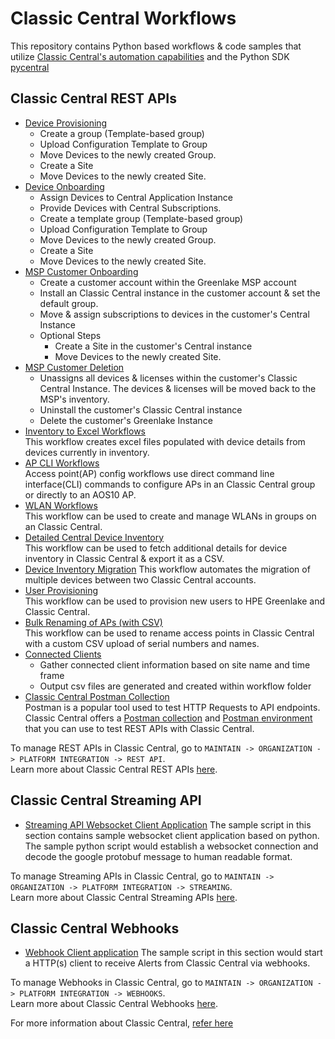 # Classic Central Workflows

This repository contains Python based workflows & code samples that utilize [Classic Central's automation capabilities](https://developer.arubanetworks.com/central/docs/aruba-central-extensibility) and the Python SDK [pycentral](https://pypi.org/project/pycentral/)

## Classic Central REST APIs
- [Device Provisioning](/Classic-Central/device_provisioning/)
  - Create a group (Template-based group)
  - Upload Configuration Template to Group
  - Move Devices to the newly created Group.
  - Create a Site
  - Move Devices to the newly created Site.
- [Device Onboarding](/Classic-Central/device_onboarding)
  - Assign Devices to Central Application Instance
  - Provide Devices with Central Subscriptions.
  - Create a template group (Template-based group)
  - Upload Configuration Template to Group
  - Move Devices to the newly created Group.
  - Create a Site
  - Move Devices to the newly created Site.
- [MSP Customer Onboarding](/Classic-Central/msp_customer_onboarding)
  - Create a customer account within the Greenlake MSP account
  - Install an Classic Central instance in the customer account & set the default group.
  - Move & assign subscriptions to devices in the customer's Central Instance
  - Optional Steps
    - Create a Site in the customer's Central instance
    - Move Devices to the newly created Site.
- [MSP Customer Deletion](/Classic-Central/msp_customer_deletion)
  - Unassigns all devices & licenses within the customer's Classic Central Instance. The devices & licenses will be moved back to the MSP's inventory.
  - Uninstall the customer's Classic Central instance
  - Delete the customer's Greenlake Instance
- [Inventory to Excel Workflows](/Classic-Central/inventory_to_excel)\
  This workflow creates excel files populated with device details from devices currently in inventory.
- [AP CLI Workflows](/Classic-Central/ap_config)\
  Access point(AP) config workflows use direct command line interface(CLI) commands to configure APs in an Classic Central group or directly to an AOS10 AP.
- [WLAN Workflows](/Classic-Central/wlan_config)\
  This workflow can be used to create and manage WLANs in groups on an Classic Central.
- [Detailed Central Device Inventory](/Classic-Central/detailed_central_device_inventory/)\
  This workflow can be used to fetch additional details for device inventory in Classic Central & export it as a CSV.
- [Device Inventory Migration](/Classic-Central/device_inventory_migration/)
  This workflow automates the migration of multiple devices between two Classic Central accounts.
- [User Provisioning](/Classic-Central/user_provisioning)\
  This workflow can be used to provision new users to HPE Greenlake and Classic Central.
- [Bulk Renaming of APs (with CSV)](/Classic-Central/renaming_aps)\
  This workflow can be used to rename access points in Classic Central with a custom CSV upload of serial numbers and names.
- [Connected Clients](/Classic-Central/connected_clients)
  - Gather connected client information based on site name and time frame
  - Output csv files are generated and created within workflow folder
- [Classic Central Postman Collection](https://www.postman.com/hpe-aruba-networking/workspace/hpe-aruba-networking-central/overview)\
  Postman is a popular tool used to test HTTP Requests to API endpoints. Classic Central offers a [Postman collection](https://www.postman.com/hpe-aruba-networking/workspace/hpe-aruba-networking-central/collection/32717089-b3b1c3e4-7d04-4af1-be8c-e5c51e2453bb) and [Postman environment](https://www.postman.com/hpe-aruba-networking/workspace/hpe-aruba-networking-central/environment/30369652-60b80c56-ad11-40d3-a4a6-5cde71abf2e4?action=share&creator=32717089&active-environment=30369652-60b80c56-ad11-40d3-a4a6-5cde71abf2e4) that you can use to test REST APIs with Classic Central.

To manage REST APIs in Classic Central, go to `MAINTAIN -> ORGANIZATION -> PLATFORM INTEGRATION -> REST API`.\
Learn more about Classic Central REST APIs [here](https://developer.arubanetworks.com/central/docs/api-getting-started).

## Classic Central Streaming API
- [Streaming API Websocket Client Application](/Classic-Central/streaming-api-client)
The sample script in this section contains sample websocket client application based on python. 
The sample python script would establish a websocket connection and decode the google protobuf message to human readable format.

To manage Streaming APIs in Classic Central, go to `MAINTAIN -> ORGANIZATION -> PLATFORM INTEGRATION -> STREAMING`.\
Learn more about Classic Central Streaming APIs [here](https://developer.arubanetworks.com/central/docs/streaming-api-getting-started).

## Classic Central Webhooks

- [Webhook Client application](/Classic-Central/webhooks)
The sample script in this section would start a HTTP(s) client to receive Alerts from Classic Central via webhooks. 

To manage Webhooks in Classic Central, go to `MAINTAIN -> ORGANIZATION -> PLATFORM INTEGRATION -> WEBHOOKS`.\
Learn more about Classic Central Webhooks [here](https://developer.arubanetworks.com/aruba-central/docs/webhooks-getting-started).

For more information about Classic Central, [refer here](https://www.arubanetworks.com/techdocs/central/latest/content/home.htm)
